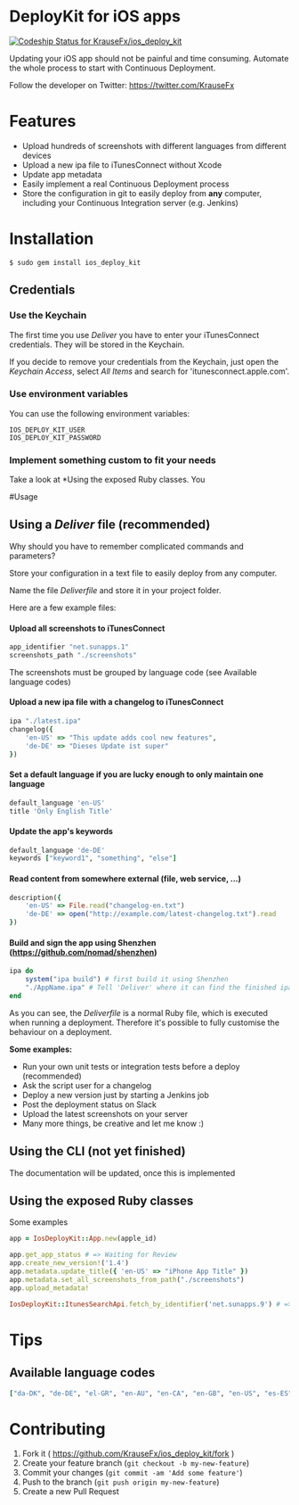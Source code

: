 DeployKit for iOS apps
============

[ ![Codeship Status for KrauseFx/ios_deploy_kit](https://codeship.io/projects/c9f92850-25fe-0132-5601-76bec1757a7f/status)](https://codeship.io/projects/37295)

Updating your iOS app should not be painful and time consuming. Automate the 
whole process to start with Continuous Deployment.

Follow the developer on Twitter: https://twitter.com/KrauseFx

# Features
- Upload hundreds of screenshots with different languages from different devices
- Upload a new ipa file to iTunesConnect without Xcode
- Update app metadata
- Easily implement a real Continuous Deployment process
- Store the configuration in git to easily deploy from **any** computer, including your Continuous Integration server (e.g. Jenkins)

# Installation

    $ sudo gem install ios_deploy_kit

## Credentials

### Use the Keychain
The first time you use *Deliver* you have to enter your iTunesConnect 
credentials. They will be stored in the Keychain. 

If you decide to remove your
credentials from the Keychain, just open the *Keychain Access*, select 
*All Items* and search for 'itunesconnect.apple.com'.

### Use environment variables
You can use the following environment variables:

    IOS_DEPLOY_KIT_USER
    IOS_DEPLOY_KIT_PASSWORD
    
### Implement something custom to fit your needs
Take a look at *Using the exposed Ruby classes. You

#Usage

## Using a *Deliver* file (recommended)
Why should you have to remember complicated commands and parameters?

Store your configuration in a text file to easily deploy from any computer.

Name the file *Deliverfile* and store it in your project folder.

Here are a few example files:
#### Upload all screenshots to iTunesConnect
```ruby
app_identifier "net.sunapps.1"
screenshots_path "./screenshots"
```
The screenshots must be grouped by language code (see Available language codes)

#### Upload a new ipa file with a changelog to iTunesConnect
```ruby
ipa "./latest.ipa"
changelog({
    'en-US' => "This update adds cool new features",
    'de-DE' => "Dieses Update ist super"
})
```
#### Set a default language if you are lucky enough to only maintain one language
```ruby
default_language 'en-US'
title 'Only English Title'
```

#### Update the app's keywords
```ruby
default_language 'de-DE'
keywords ["keyword1", "something", "else"]
```

#### Read content from somewhere external (file, web service, ...)
```ruby
description({
    'en-US' => File.read("changelog-en.txt")
    'de-DE' => open("http://example.com/latest-changelog.txt").read
})
```
#### Build and sign the app using Shenzhen (https://github.com/nomad/shenzhen)
```ruby
ipa do
    system("ipa build") # first build it using Shenzhen
    "./AppName.ipa" # Tell 'Deliver' where it can find the finished ipa file
end
```
    
As you can see, the *Deliverfile* is a normal Ruby file, which is executed when
running a deployment. Therefore it's possible to fully customise the behaviour
on a deployment. 

**Some examples:**

- Run your own unit tests or integration tests before a deploy (recommended)
- Ask the script user for a changelog
- Deploy a new version just by starting a Jenkins job
- Post the deployment status on Slack
- Upload the latest screenshots on your server
- Many more things, be creative and let me know :)
    
## Using the CLI (not yet finished)
The documentation will be updated, once this is implemented

## Using the exposed Ruby classes
Some examples
```ruby
app = IosDeployKit::App.new(apple_id)

app.get_app_status # => Waiting for Review
app.create_new_version!('1.4')
app.metadata.update_title({ 'en-US' => "iPhone App Title" })
app.metadata.set_all_screenshots_from_path("./screenshots")
app.upload_metadata!

IosDeployKit::ItunesSearchApi.fetch_by_identifier('net.sunapps.9') # => Fetches public metadata
```    
    

# Tips
## Available language codes
```ruby
["da-DK", "de-DE", "el-GR", "en-AU", "en-CA", "en-GB", "en-US", "es-ES", "es-MX", "fi-FI", "fr-CA", "fr-FR", "id-ID", "it-IT", "ja-JP", "ko-KR", "ms-MY", "nl-NL", "no-NO", "pt-BR", "pt-PT", "ru-RU", "sv-SE", "th-TH", "tr-TR", "vi-VI", "cmn-Hans", "zh_CN", "cmn-Hant"]
```
    


# Contributing

1. Fork it ( https://github.com/KrauseFx/ios_deploy_kit/fork )
2. Create your feature branch (`git checkout -b my-new-feature`)
3. Commit your changes (`git commit -am 'Add some feature'`)
4. Push to the branch (`git push origin my-new-feature`)
5. Create a new Pull Request
